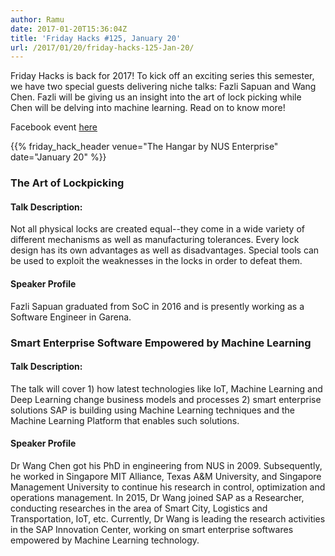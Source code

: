 ```yaml
---
author: Ramu
date: 2017-01-20T15:36:04Z
title: 'Friday Hacks #125, January 20'
url: /2017/01/20/friday-hacks-125-Jan-20/
---
```


Friday Hacks is back for 2017! To kick off an exciting series this semester, we have two special guests delivering niche talks: Fazli Sapuan and Wang Chen. Fazli will be giving us an insight into the art of lock picking while Chen will be delving into machine learning. Read on to know more!

Facebook event [here](https://www.facebook.com/events/1257124970992584/)

{{% friday_hack_header venue="The Hangar by NUS Enterprise" date="January 20" %}}

### The Art of Lockpicking

#### Talk Description:

Not all physical locks are created equal--they come in a wide variety of different mechanisms as well as manufacturing tolerances. Every lock design has its own advantages as well as disadvantages. Special tools can be used to exploit the weaknesses in the locks in order to defeat them.

#### Speaker Profile

Fazli Sapuan graduated from SoC in 2016 and is presently working as a Software Engineer in Garena.



### Smart Enterprise Software Empowered by Machine Learning

#### Talk Description:

The talk will cover 1) how latest technologies like IoT, Machine Learning and Deep Learning change business models and processes 2) smart enterprise solutions SAP is building using Machine Learning techniques and the Machine Learning Platform that enables such solutions.

#### Speaker Profile

Dr Wang Chen got his PhD in engineering from NUS in 2009. Subsequently, he worked in Singapore MIT Alliance, Texas A&M University, and Singapore Management University to continue his research in control, optimization and operations management. In 2015, Dr Wang joined SAP as a Researcher, conducting researches in the area of Smart City, Logistics and Transportation, IoT, etc. Currently, Dr Wang is leading the research activities in the SAP Innovation Center, working on smart enterprise softwares empowered by Machine Learning technology.
